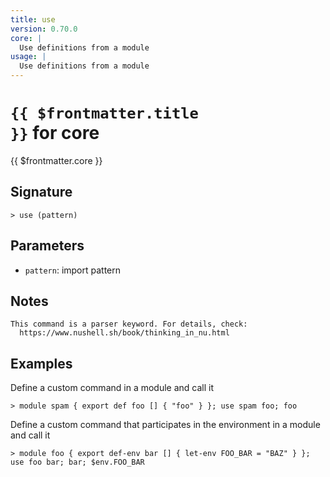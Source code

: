```yaml
---
title: use
version: 0.70.0
core: |
  Use definitions from a module
usage: |
  Use definitions from a module
---
```


# <code>{{ $frontmatter.title }}</code> for core

<div class='command-title'>{{ $frontmatter.core }}</div>

## Signature

```> use (pattern)```

## Parameters

 -  `pattern`: import pattern

## Notes
```text
This command is a parser keyword. For details, check:
  https://www.nushell.sh/book/thinking_in_nu.html
```
## Examples

Define a custom command in a module and call it
```shell
> module spam { export def foo [] { "foo" } }; use spam foo; foo
```

Define a custom command that participates in the environment in a module and call it
```shell
> module foo { export def-env bar [] { let-env FOO_BAR = "BAZ" } }; use foo bar; bar; $env.FOO_BAR
```
